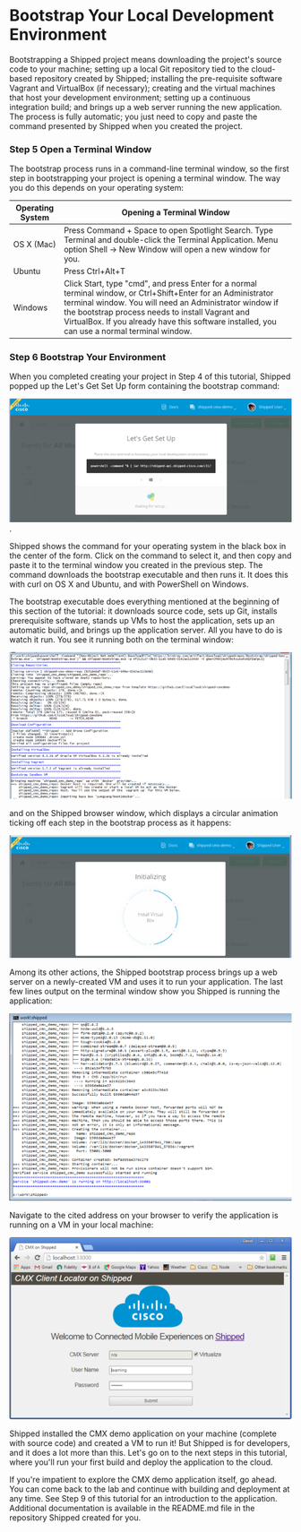 # Bootstrap Your Local Development Environment

Bootstrapping a Shipped project means downloading the project's source code to your machine; setting up a local Git repository tied to the cloud-based repository created by Shipped; installing the pre-requisite software Vagrant and VirtualBox (if necessary); creating and the virtual machines that host your development environment; setting up a continuous integration build; and brings up a web server running the new application.  The process is fully automatic; you just need to copy and paste the command presented by Shipped when you created the project.

### Step 5 Open a Terminal Window ###

The bootstrap process runs in a command-line terminal window, so the first step in bootstrapping your project is opening a terminal window.  The way you do this depends on your operating system:

Operating System | Opening a Terminal Window
-----------------| -------------------------
OS X (Mac)       | Press Command + Space to open Spotlight Search. Type Terminal and double-click the Terminal Application. Menu option Shell -> New Window will open a new window for you.
Ubuntu | Press Ctrl+Alt+T
Windows | Click Start, type "cmd", and press Enter for a normal terminal window, or Ctrl+Shift+Enter for an Administrator terminal window.  You will need an Administrator window if the bootstrap process needs to install Vagrant and VirtualBox. If you already have this software installed, you can use a normal terminal window.

### Step 6 Bootstrap Your Environment

When you completed creating your project in Step 4 of this tutorial, Shipped popped up the Let's Get Set Up form containing the bootstrap command:

![](lets_get_set_up.png) . 

Shipped shows the command for your operating system in the black box in the center of the form.  Click on the command to select it, and then copy and paste it to the terminal window you created in the previous step.  The command downloads the bootstrap executable and then runs it.  It does this with curl on OS X and Ubuntu, and with PowerShell on Windows.

The bootstrap executable does everything mentioned at the beginning of this section of the tutorial: it downloads source code, sets up Git, installs prerequisite software, stands up VMs to host the application, sets up an automatic build, and brings up the application server.  All you have to do is watch it run.  You see it running both on the terminal window:  

![](bootstrap_command_start.png)

and on the Shipped browser window, which displays a circular animation ticking off each step in the bootstrap process as it happens:

![](initializing_animation.png)

Among its other actions, the Shipped bootstrap process brings up a web server on a newly-created VM and uses it to run your application.  The last few lines output on the terminal window show you Shipped is running the application:

![](bootstrap_command_end.png)

Navigate to the cited address on your browser to verify the application is running on a VM in your local machine: 

![](cmx_sample_app_login.png)

Shipped installed the CMX demo application on your machine (complete with source code) and created a VM to run it!  But Shipped is for developers, and it does a lot more than this.  Let's go on to the next steps in this tutorial, where you'll run your first build and deploy the application to the cloud. 

If you're impatient to explore the CMX demo application itself, go ahead. You can come back to the lab and continue with building and deployment at any time.  See Step 9 of this tutorial for an introduction to the application.  Additional documentation is available in the README.md file in the repository Shipped created for you.



